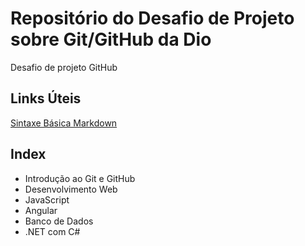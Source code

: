 # Repositório do Desafio de Projeto sobre Git/GitHub da Dio
Desafio de projeto GitHub

## Links Úteis
[Sintaxe Básica Markdown](https://www.markdownguide.org/basic-syntax/)

## Index
- Introdução ao Git e GitHub
- Desenvolvimento Web
- JavaScript
- Angular
- Banco de Dados
- .NET com C#
